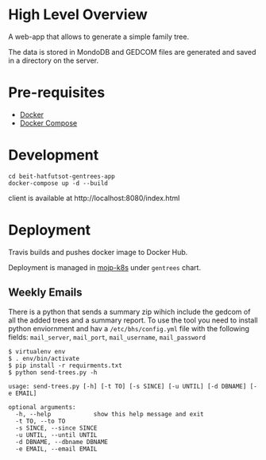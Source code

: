 High Level Overview
===================

A web-app that allows to generate a simple family tree.

The data is stored in MondoDB and GEDCOM files are generated and saved in a directory on the server.

Pre-requisites
==============
+ [Docker](https://docs.docker.com/install/)
+ [Docker Compose](https://docs.docker.com/compose/install/)


Development
===========

```
cd beit-hatfutsot-gentrees-app
docker-compose up -d --build
```

client is available at http://localhost:8080/index.html


Deployment
==========

Travis builds and pushes docker image to Docker Hub.

Deployment is managed in [mojp-k8s](https://github.com/beit-hatfutsot/mojp-k8s) under `gentrees` chart.


Weekly Emails
-------------

There is a python that sends a summary zip wihich include the gedcom of all the
added trees and a summary report.  To use the tool you need to install python
enviornment and hav a `/etc/bhs/config.yml` file with the following fields: 
`mail_server`, `mail_port`, `mail_username`, `mail_password`


    $ virtualenv env
    $ . env/bin/activate
    $ pip install -r requirments.txt
    $ python send-trees.py -h

    usage: send-trees.py [-h] [-t TO] [-s SINCE] [-u UNTIL] [-d DBNAME] [-e EMAIL]

    optional arguments:
      -h, --help            show this help message and exit
      -t TO, --to TO
      -s SINCE, --since SINCE
      -u UNTIL, --until UNTIL
      -d DBNAME, --dbname DBNAME
      -e EMAIL, --email EMAIL
